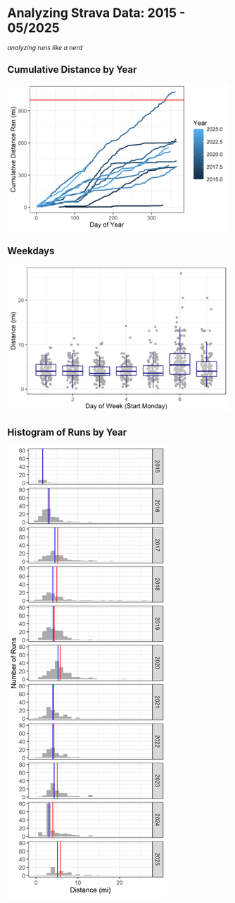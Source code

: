 # Analyzing Strava Data: 2015 - 05/2025
 *analyzing runs like a nerd*
 
 ## Cumulative Distance by Year
 ![Cumulative Distance Ran by Year](https://github.com/bnahkala/strava/blob/main/Cumulative.png)

## Weekdays
![Run Length by Weekday](https://github.com/bnahkala/strava/blob/main/Weekday.png)

## Histogram of Runs by Year
![Run Lengths by Year](https://github.com/bnahkala/strava/blob/main/Histograms.png)
